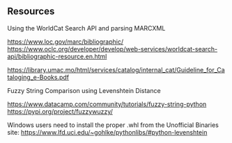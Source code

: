 ## Resources

Using the WorldCat Search API and parsing MARCXML

https://www.loc.gov/marc/bibliographic/
https://www.oclc.org/developer/develop/web-services/worldcat-search-api/bibliographic-resource.en.html

https://library.umac.mo/html/services/catalog/internal_cat/Guideline_for_Cataloging_e-Books.pdf

Fuzzy String Comparison using Levenshtein Distance

https://www.datacamp.com/community/tutorials/fuzzy-string-python
https://pypi.org/project/fuzzywuzzy/

Windows users need to install the proper .whl from the Unofficial Binaries site:
https://www.lfd.uci.edu/~gohlke/pythonlibs/#python-levenshtein